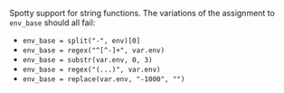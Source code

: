 Spotty support for string functions.  The variations of the assignment to `env_base` should all fail:

* `env_base = split("-", env)[0]`
* `env_base = regex("^[^-]+", var.env)`
* `env_base = substr(var.env, 0, 3)`
* `env_base = regex("(...)", var.env)`
* `env_base = replace(var.env, "-1000", "")`